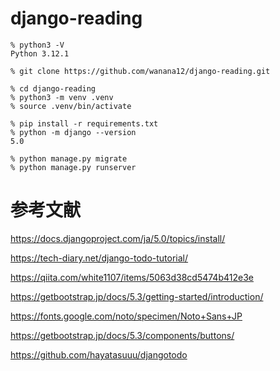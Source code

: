 # django-reading

```
% python3 -V
Python 3.12.1
```
```
% git clone https://github.com/wanana12/django-reading.git
```
```
% cd django-reading
% python3 -m venv .venv
% source .venv/bin/activate
```
```
% pip install -r requirements.txt
% python -m django --version
5.0
```
```
% python manage.py migrate
% python manage.py runserver
```

# 参考文献
https://docs.djangoproject.com/ja/5.0/topics/install/

https://tech-diary.net/django-todo-tutorial/

https://qiita.com/white1107/items/5063d38cd5474b412e3e

https://getbootstrap.jp/docs/5.3/getting-started/introduction/

https://fonts.google.com/noto/specimen/Noto+Sans+JP

https://getbootstrap.jp/docs/5.3/components/buttons/

https://github.com/hayatasuuu/djangotodo
